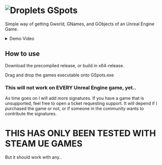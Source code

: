 # ![Droplets](https://github.com/user-attachments/assets/b78ae8fe-da35-414b-a720-cf7c7241ddd0) GSpots

Simple way of getting Gworld, GNames, and GObjects of an Unreal Engine Game.

<details>

  <summary>Demo Video</summary>

  https://github.com/user-attachments/assets/09385216-2965-4023-9e87-830c1a8e0818

</details>

## How to use

Download the precompiled release, or build in x64-release. 

Drag and drop the games executable onto GSpots.exe

### This will not work on EVERY Unreal Engine game, yet.. 

As time goes on I will add more signatures. If you have a game that is unsupported, feel free to open a ticket requesting support. It will depend if I purchased the game or not, or if someone in the community wants to contribute the signatures. 

# THIS HAS ONLY BEEN TESTED WITH STEAM UE GAMES

But it should work with any..
